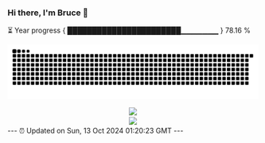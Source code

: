 ### Hi there, I'm Bruce 👋
⏳ Year progress { ███████████████████████▁▁▁▁▁▁▁ } 78.16 %

![](https://raw.githubusercontent.com/Swiftie13st/Swiftie13st/main/assets/github-contribution-grid-snake-dark.svg)


<div align="center"> <img src="https://metrics.lecoq.io/Swiftie13st?template=classic&config.timezone=Asia%2FShanghai"> </div>

<div align="center"> <img src="https://github-readme-streak-stats.herokuapp.com/?user=Swiftie13st" /> </div>
---
⏰ Updated on Sun, 13 Oct 2024 01:20:23 GMT
---

